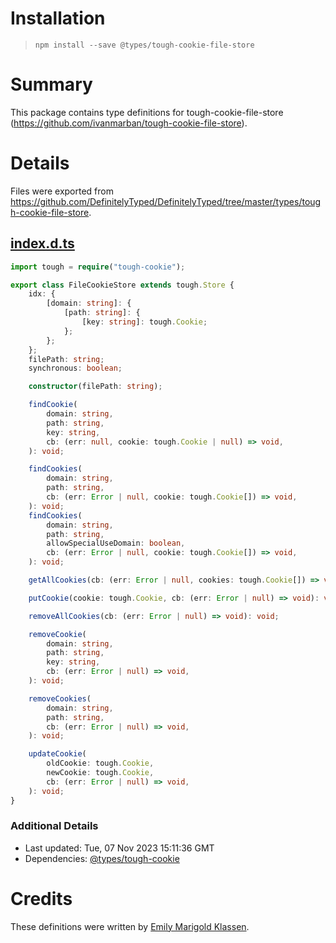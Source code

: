 # Installation
> `npm install --save @types/tough-cookie-file-store`

# Summary
This package contains type definitions for tough-cookie-file-store (https://github.com/ivanmarban/tough-cookie-file-store).

# Details
Files were exported from https://github.com/DefinitelyTyped/DefinitelyTyped/tree/master/types/tough-cookie-file-store.
## [index.d.ts](https://github.com/DefinitelyTyped/DefinitelyTyped/tree/master/types/tough-cookie-file-store/index.d.ts)
````ts
import tough = require("tough-cookie");

export class FileCookieStore extends tough.Store {
    idx: {
        [domain: string]: {
            [path: string]: {
                [key: string]: tough.Cookie;
            };
        };
    };
    filePath: string;
    synchronous: boolean;

    constructor(filePath: string);

    findCookie(
        domain: string,
        path: string,
        key: string,
        cb: (err: null, cookie: tough.Cookie | null) => void,
    ): void;

    findCookies(
        domain: string,
        path: string,
        cb: (err: Error | null, cookie: tough.Cookie[]) => void,
    ): void;
    findCookies(
        domain: string,
        path: string,
        allowSpecialUseDomain: boolean,
        cb: (err: Error | null, cookie: tough.Cookie[]) => void,
    ): void;

    getAllCookies(cb: (err: Error | null, cookies: tough.Cookie[]) => void): void;

    putCookie(cookie: tough.Cookie, cb: (err: Error | null) => void): void;

    removeAllCookies(cb: (err: Error | null) => void): void;

    removeCookie(
        domain: string,
        path: string,
        key: string,
        cb: (err: Error | null) => void,
    ): void;

    removeCookies(
        domain: string,
        path: string,
        cb: (err: Error | null) => void,
    ): void;

    updateCookie(
        oldCookie: tough.Cookie,
        newCookie: tough.Cookie,
        cb: (err: Error | null) => void,
    ): void;
}

````

### Additional Details
 * Last updated: Tue, 07 Nov 2023 15:11:36 GMT
 * Dependencies: [@types/tough-cookie](https://npmjs.com/package/@types/tough-cookie)

# Credits
These definitions were written by [Emily Marigold Klassen](https://github.com/forivall).
